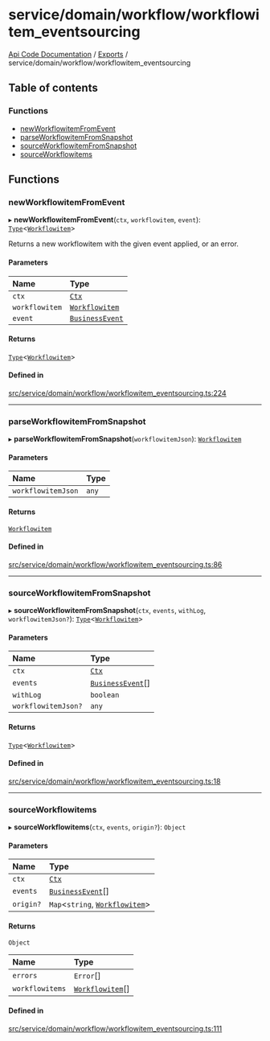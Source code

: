 # service/domain/workflow/workflowitem\_eventsourcing
[Api Code Documentation](../README.md) / [Exports](../modules.md) / service/domain/workflow/workflowitem\_eventsourcing

## Table of contents

### Functions

- [newWorkflowitemFromEvent](service_domain_workflow_workflowitem_eventsourcing.md#newworkflowitemfromevent)
- [parseWorkflowitemFromSnapshot](service_domain_workflow_workflowitem_eventsourcing.md#parseworkflowitemfromsnapshot)
- [sourceWorkflowitemFromSnapshot](service_domain_workflow_workflowitem_eventsourcing.md#sourceworkflowitemfromsnapshot)
- [sourceWorkflowitems](service_domain_workflow_workflowitem_eventsourcing.md#sourceworkflowitems)

## Functions

### newWorkflowitemFromEvent

▸ **newWorkflowitemFromEvent**(`ctx`, `workflowitem`, `event`): [`Type`](result.md#type)\<[`Workflowitem`](../interfaces/service_domain_workflow_workflowitem.Workflowitem.md)\>

Returns a new workflowitem with the given event applied, or an error.

#### Parameters

| Name | Type |
| :------ | :------ |
| `ctx` | [`Ctx`](../interfaces/lib_ctx.Ctx.md) |
| `workflowitem` | [`Workflowitem`](../interfaces/service_domain_workflow_workflowitem.Workflowitem.md) |
| `event` | [`BusinessEvent`](service_domain_business_event.md#businessevent) |

#### Returns

[`Type`](result.md#type)\<[`Workflowitem`](../interfaces/service_domain_workflow_workflowitem.Workflowitem.md)\>

#### Defined in

[src/service/domain/workflow/workflowitem_eventsourcing.ts:224](https://github.com/openkfw/TruBudget/blob/92640998/api/src/service/domain/workflow/workflowitem_eventsourcing.ts#L224)

___

### parseWorkflowitemFromSnapshot

▸ **parseWorkflowitemFromSnapshot**(`workflowitemJson`): [`Workflowitem`](../interfaces/service_domain_workflow_workflowitem.Workflowitem.md)

#### Parameters

| Name | Type |
| :------ | :------ |
| `workflowitemJson` | `any` |

#### Returns

[`Workflowitem`](../interfaces/service_domain_workflow_workflowitem.Workflowitem.md)

#### Defined in

[src/service/domain/workflow/workflowitem_eventsourcing.ts:86](https://github.com/openkfw/TruBudget/blob/92640998/api/src/service/domain/workflow/workflowitem_eventsourcing.ts#L86)

___

### sourceWorkflowitemFromSnapshot

▸ **sourceWorkflowitemFromSnapshot**(`ctx`, `events`, `withLog`, `workflowitemJson?`): [`Type`](result.md#type)\<[`Workflowitem`](../interfaces/service_domain_workflow_workflowitem.Workflowitem.md)\>

#### Parameters

| Name | Type |
| :------ | :------ |
| `ctx` | [`Ctx`](../interfaces/lib_ctx.Ctx.md) |
| `events` | [`BusinessEvent`](service_domain_business_event.md#businessevent)[] |
| `withLog` | `boolean` |
| `workflowitemJson?` | `any` |

#### Returns

[`Type`](result.md#type)\<[`Workflowitem`](../interfaces/service_domain_workflow_workflowitem.Workflowitem.md)\>

#### Defined in

[src/service/domain/workflow/workflowitem_eventsourcing.ts:18](https://github.com/openkfw/TruBudget/blob/92640998/api/src/service/domain/workflow/workflowitem_eventsourcing.ts#L18)

___

### sourceWorkflowitems

▸ **sourceWorkflowitems**(`ctx`, `events`, `origin?`): `Object`

#### Parameters

| Name | Type |
| :------ | :------ |
| `ctx` | [`Ctx`](../interfaces/lib_ctx.Ctx.md) |
| `events` | [`BusinessEvent`](service_domain_business_event.md#businessevent)[] |
| `origin?` | `Map`\<`string`, [`Workflowitem`](../interfaces/service_domain_workflow_workflowitem.Workflowitem.md)\> |

#### Returns

`Object`

| Name | Type |
| :------ | :------ |
| `errors` | `Error`[] |
| `workflowitems` | [`Workflowitem`](../interfaces/service_domain_workflow_workflowitem.Workflowitem.md)[] |

#### Defined in

[src/service/domain/workflow/workflowitem_eventsourcing.ts:111](https://github.com/openkfw/TruBudget/blob/92640998/api/src/service/domain/workflow/workflowitem_eventsourcing.ts#L111)
